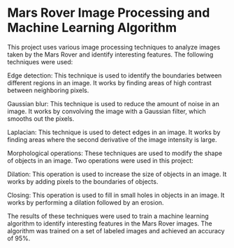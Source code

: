 # Mars Rover Image Processing and Machine Learning Algorithm
This project uses various image processing techniques to analyze images taken by the Mars Rover and identify interesting features. The following techniques were used:

Edge detection: This technique is used to identify the boundaries between different regions in an image. It works by finding areas of high contrast between neighboring pixels.

Gaussian blur: This technique is used to reduce the amount of noise in an image. It works by convolving the image with a Gaussian filter, which smooths out the pixels.

Laplacian: This technique is used to detect edges in an image. It works by finding areas where the second derivative of the image intensity is large.

Morphological operations: These techniques are used to modify the shape of objects in an image. Two operations were used in this project:

Dilation: This operation is used to increase the size of objects in an image. It works by adding pixels to the boundaries of objects.

Closing: This operation is used to fill in small holes in objects in an image. It works by performing a dilation followed by an erosion.

The results of these techniques were used to train a machine learning algorithm to identify interesting features in the Mars Rover images. The algorithm was trained on a set of labeled images and achieved an accuracy of 95%.
